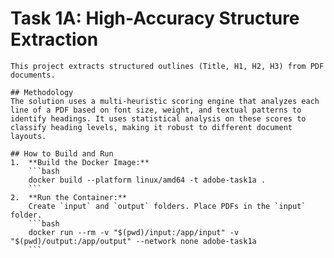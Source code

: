 # Task 1A: High-Accuracy Structure Extraction

    This project extracts structured outlines (Title, H1, H2, H3) from PDF documents.

    ## Methodology
    The solution uses a multi-heuristic scoring engine that analyzes each line of a PDF based on font size, weight, and textual patterns to identify headings. It uses statistical analysis on these scores to classify heading levels, making it robust to different document layouts.

    ## How to Build and Run
    1.  **Build the Docker Image:**
        ```bash
        docker build --platform linux/amd64 -t adobe-task1a .
        ```
    2.  **Run the Container:**
        Create `input` and `output` folders. Place PDFs in the `input` folder.
        ```bash
        docker run --rm -v "$(pwd)/input:/app/input" -v "$(pwd)/output:/app/output" --network none adobe-task1a
        ```